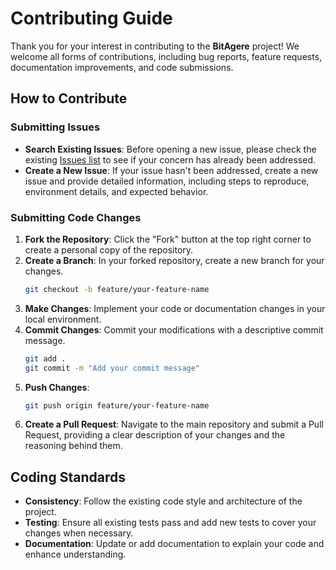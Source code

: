 # Contributing Guide

Thank you for your interest in contributing to the **BitAgere** project! We welcome all forms of contributions, including bug reports, feature requests, documentation improvements, and code submissions.

## How to Contribute

### Submitting Issues

- **Search Existing Issues**: Before opening a new issue, please check the existing [Issues list](issues) to see if your concern has already been addressed.
- **Create a New Issue**: If your issue hasn't been addressed, create a new issue and provide detailed information, including steps to reproduce, environment details, and expected behavior.

### Submitting Code Changes

1. **Fork the Repository**: Click the "Fork" button at the top right corner to create a personal copy of the repository.
2. **Create a Branch**: In your forked repository, create a new branch for your changes.
   ```bash
   git checkout -b feature/your-feature-name
   ```
3. **Make Changes**: Implement your code or documentation changes in your local environment.
4. **Commit Changes**: Commit your modifications with a descriptive commit message.
   ```bash
   git add .
   git commit -m "Add your commit message"
   ```
5. **Push Changes**:
   ```bash
   git push origin feature/your-feature-name
   ```
6. **Create a Pull Request**: Navigate to the main repository and submit a Pull Request, providing a clear description of your changes and the reasoning behind them.

## Coding Standards

- **Consistency**: Follow the existing code style and architecture of the project.
- **Testing**: Ensure all existing tests pass and add new tests to cover your changes when necessary.
- **Documentation**: Update or add documentation to explain your code and enhance understanding.

